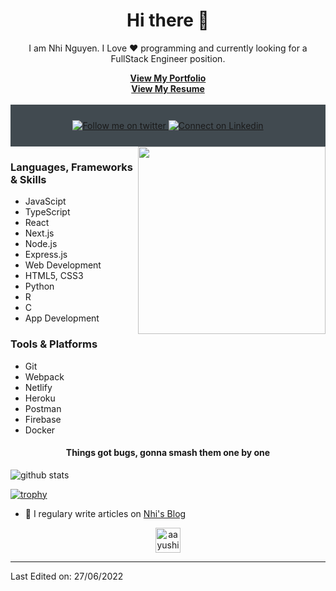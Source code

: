 
<h1 align="center"> Hi there 👋 </h1>
<p align="center"> I am Nhi Nguyen. I Love ❤️ programming and currently looking for a FullStack Engineer position. </p>
<div align="center"><a href="https://nextjs-portfolio-nhi-ymihn.vercel.app/"><strong>View My Portfolio</strong></a></div>
<div align="center"><a href="https://drive.google.com/file/d/1ixmTDMCxaxy4G_fSz_xPgrSbeNTB3PLQ/view?usp=sharing"><strong>View My Resume</strong></a></div>

<br/>
<div align="center" style="background:#414a50; padding: 25px 0;">
    <a href="https://twitter.com/yMihN1">
        <img src="https://raw.githubusercontent.com/Iwi4a/iwi4a/master/assets/twitter.svg" alt="Follow me on twitter">
    </a>
     <a href="https://www.linkedin.com/in/nhi-nguyen-3309ba193/">
        <img src="https://raw.githubusercontent.com/Iwi4a/iwi4a/master/assets/linkedin.svg" alt="Connect on Linkedin">
    </a>
</div>
<img align="right" src="https://www.kindpng.com/picc/m/274-2748314_freetoedit-menherachan-animegirl-animecute-png-kawaii-anime-girl.png" height="300" width="300">
<h3 align="left"> Languages, Frameworks & Skills </h3>

- JavaScipt 
- TypeScript
- React
- Next.js
- Node.js
- Express.js
- Web Development
- HTML5, CSS3
- Python
- R
- C
- App Development

<h3 align="left"> Tools & Platforms </h3>

- Git
- Webpack
- Netlify
- Heroku
- Postman
- Firebase
- Docker

<h4 align="center">Things got bugs, gonna smash them one by one</h4>

<img align="center" src="https://github-readme-stats.vercel.app/api?username=mynhinguyentruong&show_icons=true&include_all_commits=true&theme=blue-white&count_private=true" alt="github stats">

[![trophy](https://github-profile-trophy.vercel.app/?username=mynhinguyentruong&theme=gruvbox)](https://github.com/mynhinguyentruong/github-profile-trophy)
- 📝 I regulary write articles on [Nhi's Blog](http://mynhinguyentruong.github.io/)

<p align="center">
<a href="https://dev.to/mynhinguyentruong" target="blank"><img align="center" src="https://cdn.jsdelivr.net/npm/simple-icons@3.0.1/icons/dev-dot-to.svg" alt="aayushi-droid" height="40" width="40" /></a>
</p>

-----

Last Edited on: 27/06/2022
